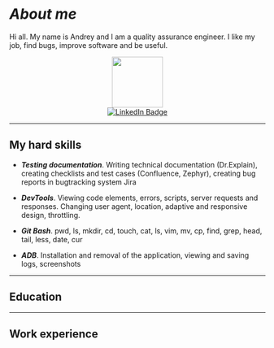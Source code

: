 # ***About me***
Hi all. 
My name is Andrey and I am a quality assurance engineer. 
I like my job, find bugs, improve software and be useful.
<div id="header" align="center">
  <img src="https://media.giphy.com/media/ZfU11ODanloCA/giphy.gif" width="100"/>
</div>
<div id="badges" align="center">
  <a href="https://www.linkedin.com/in/andrey-mozhaev-a90731133">
    <img src="https://img.shields.io/badge/LinkedIn-blue?style=for-the-badge&logo=linkedin&logoColor=white" alt="LinkedIn Badge"/>
  </a>
</div>

___

## **My hard skills**
* ***Testing documentation***. Writing technical documentation (Dr.Explain), creating checklists and test cases (Confluence, Zephyr), creating bug reports in bugtracking system Jira

* ***DevTools***. Viewing code elements, errors, scripts, server requests and
responses. Changing user agent, location, adaptive and
responsive design, throttling.

* ***Git Bash***. pwd, ls, mkdir, cd, touch, cat, ls, vim, mv, cp, find, grep, head, tail,
less, date, cur

* ***ADB***. Installation and removal of the application, viewing and saving
logs, screenshots

___

## **Education**

___

## **Work experience**

<!--
**AndreyM0zhaev/AndreyM0zhaev** is a ✨ _special_ ✨ repository because its `README.md` (this file) appears on your GitHub profile.

Here are some ideas to get you started:

- 🔭 I’m currently working on ...
- 🌱 I’m currently learning ...
- 👯 I’m looking to collaborate on ...
- 🤔 I’m looking for help with ...
- 💬 Ask me about ...
- 📫 How to reach me: ...
- 😄 Pronouns: ...
- ⚡ Fun fact: ...
-->
